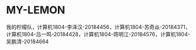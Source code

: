 # MY-LEMON
我的柠檬队，计算机1804-李泽汉-20184456，计算机1804-苏奇焱-20184371，计算机1804-吕一鸣-20184428，计算机1804-蒋明江-20184576，计算机1804-吴鹏清-20184664
